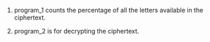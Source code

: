 1. program_1 counts the percentage of all the letters available in the ciphertext.

2. program_2 is for decrypting the ciphertext.
